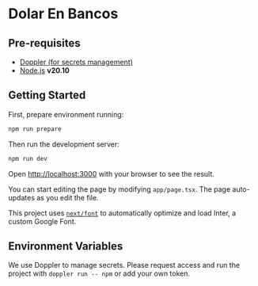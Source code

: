 # Dolar En Bancos

## Pre-requisites

- [Doppler (for secrets management)](https://doppler.com/)
- [Node.js](https://nodejs.org/en/) **v20.10**

## Getting Started

First, prepare environment running:

```bash
npm run prepare
```

Then run the development server:

```bash
npm run dev
```

Open [http://localhost:3000](http://localhost:3000) with your browser to see the result.

You can start editing the page by modifying `app/page.tsx`. The page auto-updates as you edit the file.

This project uses [`next/font`](https://nextjs.org/docs/basic-features/font-optimization) to automatically optimize and
load Inter, a custom Google Font.

## Environment Variables

We use Doppler to manage secrets. Please request access and run the project with `doppler run -- npm` or
add your own token.
